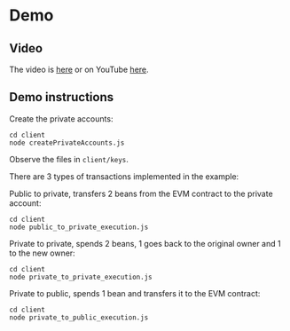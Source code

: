 # Demo

## Video

The video is [here](./Sarma.mp4) or on YouTube [here](https://youtu.be/TQwNU1_pgeE).

## Demo instructions

Create the private accounts:
```
cd client
node createPrivateAccounts.js
```
Observe the files in ```client/keys```.

There are 3 types of transactions implemented in the example:

Public to private, transfers 2 beans from the EVM contract to the private account:
```
cd client
node public_to_private_execution.js
```

Private to private, spends 2 beans, 1 goes back to the original owner and 1 to the new owner:
```
cd client
node private_to_private_execution.js
```

Private to public, spends 1 bean and transfers it to the EVM contract:
```
cd client
node private_to_public_execution.js
```
